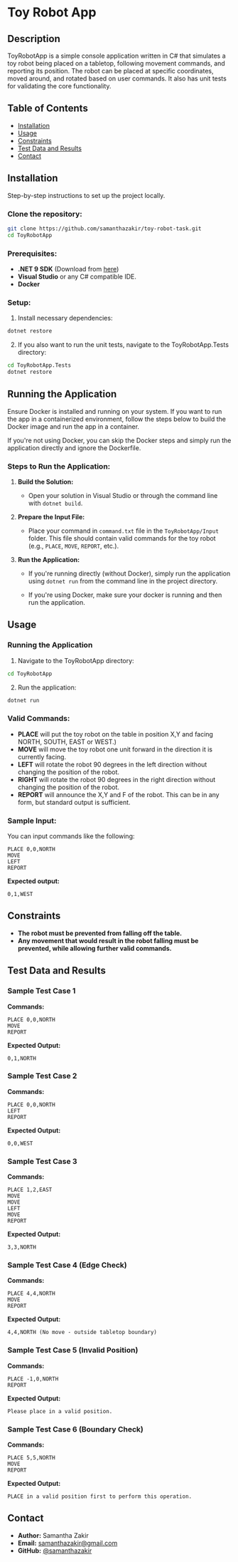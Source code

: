 # Toy Robot App

## Description
ToyRobotApp is a simple console application written in C# that simulates a toy robot being placed on a tabletop, following movement commands, and reporting its position. The robot can be placed at specific coordinates, moved around, and rotated based on user commands. It also has unit tests for validating the core functionality.

## Table of Contents
- [Installation](#installation)
- [Usage](#usage)
- [Constraints](#constraints)
- [Test Data and Results](#test-data-and-results)
- [Contact](#contact)

## Installation
Step-by-step instructions to set up the project locally.

### Clone the repository:
```bash
git clone https://github.com/samanthazakir/toy-robot-task.git
cd ToyRobotApp
```

### Prerequisites:
- **.NET 9 SDK** (Download from [here](https://dotnet.microsoft.com/en-us/download/dotnet/9.0))
- **Visual Studio** or any C# compatible IDE.
- **Docker**
   
### Setup:
1. Install necessary dependencies:
```bash
dotnet restore
```

2. If you also want to run the unit tests, navigate to the ToyRobotApp.Tests directory:
```bash
cd ToyRobotApp.Tests
dotnet restore
```

## Running the Application

Ensure Docker is installed and running on your system. If you want to run the app in a containerized environment, follow the steps below to build the Docker image and run the app in a container.

If you're not using Docker, you can skip the Docker steps and simply run the application directly and ignore the Dockerfile.

### Steps to Run the Application:

1. **Build the Solution:**
   - Open your solution in Visual Studio or through the command line with `dotnet build`.

2. **Prepare the Input File:**
   - Place your command in `command.txt` file in the `ToyRobotApp/Input` folder. This file should contain valid commands for the toy robot (e.g., `PLACE`, `MOVE`, `REPORT`, etc.).

3. **Run the Application:**
   - If you're running directly (without Docker), simply run the application using `dotnet run` from the command line in the project directory.
   
   - If you're using Docker, make sure your docker is running and then run the application.
     
## Usage

### Running the Application
1. Navigate to the ToyRobotApp directory:
```bash
cd ToyRobotApp
```

2. Run the application:
```bash
dotnet run
```
### Valid Commands:
- **PLACE** will put the toy robot on the table in position X,Y and facing NORTH, SOUTH, EAST or WEST.)
- **MOVE** will move the toy robot one unit forward in the direction it is currently facing.
- **LEFT** will rotate the robot 90 degrees in the left direction without changing the position of the robot.
- **RIGHT** will rotate the robot 90 degrees in the right direction without changing the position of the robot.
- **REPORT** will announce the X,Y and F of the robot. This can be in any form, but standard output is sufficient.

### Sample Input:
You can input commands like the following:

```text
PLACE 0,0,NORTH
MOVE
LEFT
REPORT
```

**Expected output:**
```text
0,1,WEST
```

## Constraints
- **The robot must be prevented from falling off the table.** 
- **Any movement that would result in the robot falling must be prevented, while allowing further valid
commands.**

## Test Data and Results

### Sample Test Case 1
**Commands:**
```text
PLACE 0,0,NORTH
MOVE
REPORT
```

**Expected Output:**
```text
0,1,NORTH
```

### Sample Test Case 2
**Commands:**
```text
PLACE 0,0,NORTH
LEFT
REPORT
```

**Expected Output:**
```text
0,0,WEST
```

### Sample Test Case 3
**Commands:**
```text
PLACE 1,2,EAST
MOVE
MOVE
LEFT
MOVE
REPORT
```

**Expected Output:**
```text
3,3,NORTH
```

### Sample Test Case 4 (Edge Check)
**Commands:**
```text
PLACE 4,4,NORTH
MOVE
REPORT
```

**Expected Output:**
```text
4,4,NORTH (No move - outside tabletop boundary)
```

### Sample Test Case 5 (Invalid Position)
**Commands:**
```text
PLACE -1,0,NORTH
REPORT
```

**Expected Output:**
```text
Please place in a valid position.
```

### Sample Test Case 6 (Boundary Check)
**Commands:**
```text
PLACE 5,5,NORTH
MOVE
REPORT
```

**Expected Output:**
```text
PLACE in a valid position first to perform this operation.
```

## Contact
- **Author:** Samantha Zakir
- **Email:** samanthazakir@gmail.com
- **GitHub:** [@samanthazakir](https://github.com/samanthazakir)
